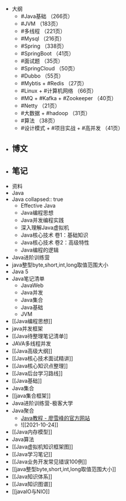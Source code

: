 - 大纲
	- #Java基础 （266页）
	- #JVM （183页）
	- #多线程 （221页）
	- #Mysql （216页）
	- #Spring （338页）
	- #SpringBoot （41页）
	- #面试题 （35页）
	- #SpringCloud （50页）
	- #Dubbo （55页）
	- #Mybtis + #Redis （27页）
	- #Linux + #计算机网络 （66页）
	- #MQ + #Kafka + #Zookeeper （40页）
	- #Netty （21页）
	- #大数据 + #hadoop （31页）
	- #算法 （38页）
	- #设计模式 + #项目实战 + #高并发 （41页）
- 博文
	-
- 笔记
	-
- 资料
- Java
- Java
  collapsed:: true
	- Effective Java
	- Java编程思想
	- Java并发编程实践
	- 深入理解Java虚拟机
	- Java核心技术 卷1：基础知识
	- Java核心技术 卷2：高级特性
	- Java编程的逻辑
- Java进阶训练营
- java整型byte,short,int,long取值范围大小
- Java 5
- Java笔记清单
	- JavaWeb
	- Java并发
	- Java集合
	- Java基础
	- JVM
- [[Java编程思想]]
- java并发框架
- [[Java待整理笔记清单]]
- JAVA多线程并发
- [[Java高级大纲]]
- [[Java核心技术面试精讲]]
- [[Java核心知识点整理]]
- [[Java后台学习路线]]
- [[Java基础]]
- Java集合
- [[java集合框架]]
- Java进阶训练营-极客大学
- Java聚合
	- [Java教程 - 廖雪峰的官方网站](https://www.liaoxuefeng.com/wiki/1252599548343744)
	- ![[2021-10-24]]
- [[Java内存模型]]
- Java算法
- [[Java虚拟机知识框架图]]
- [[Java学习笔记]]
- [[Java业务开发常见错误100例]]
- [[java整型byte,short,int,long取值范围大小]]
- [[Java知识体系]]
- [[Java知识图谱]]
- [[javaIO与NIO]]